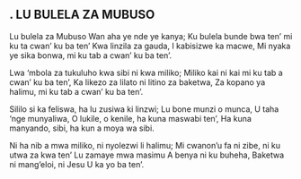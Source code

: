 ## . LU BULELA ZA MUBUSO

Lu bulela za Mubuso Wan aha ye nde ye kanya;
Ku bulela bunde bwa ten’ mi ku ta cwan’ ku ba ten’
Kwa linzila za gauda, I kabisizwe ka macwe,
Mi nyaka ye sika bonwa, mi ku tab a cwan’ ku ba ten’.


Lwa ‘mbola za tukuluho kwa sibi ni kwa miliko;
Miliko kai ni kai mi ku tab a cwan’ ku ba ten’,
Ka likezo za lilato ni litino za baketwa,
Za kopano ya halimu, mi ku tab a cwan’ ku ba ten’.


Sililo si ka feliswa, ha lu zusiwa ki linzwi;
Lu bone munzi o munca, U taha ‘nge munyaliwa,
O lukile, o kenile, ha kuna maswabi ten’,
Ha kuna manyando, sibi, ha kun a moya wa sibi.


Ni ha nib a mwa miliko, ni nyolezwi li halimu;
Mi cwanon’u fa ni zibe, ni ku utwa za kwa ten’
Lu zamaye mwa masimu A benya ni ku buheha,
Baketwa ni mang’eloi, ni Jesu U ka yo ba ten’.


